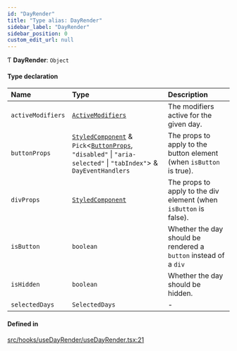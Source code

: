 ```yaml
---
id: "DayRender"
title: "Type alias: DayRender"
sidebar_label: "DayRender"
sidebar_position: 0
custom_edit_url: null
---
```


Ƭ **DayRender**: `Object`

#### Type declaration

| Name | Type | Description |
| :------ | :------ | :------ |
| `activeModifiers` | [`ActiveModifiers`](/api/types/ActiveModifiers.md) | The modifiers active for the given day. |
| `buttonProps` | [`StyledComponent`](/api/types/StyledComponent.md) & `Pick`<[`ButtonProps`](/api/types/ButtonProps.md), ``"disabled"`` \| ``"aria-selected"`` \| ``"tabIndex"``\> & `DayEventHandlers` | The props to apply to the button element (when `isButton` is true). |
| `divProps` | [`StyledComponent`](/api/types/StyledComponent.md) | The props to apply to the div element (when `isButton` is false). |
| `isButton` | `boolean` | Whether the day should be rendered a `button` instead of a `div` |
| `isHidden` | `boolean` | Whether the day should be hidden. |
| `selectedDays` | `SelectedDays` | - |

#### Defined in

[src/hooks/useDayRender/useDayRender.tsx:21](https://github.com/gpbl/react-day-picker/blob/433a4d1e8/src/hooks/useDayRender/useDayRender.tsx#L21)
